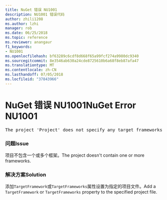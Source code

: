 ```yaml
---
title: NuGet 错误 NU1001
description: NU1001 错误代码
author: zhili1208
ms.author: lzhi
manager: rob
ms.date: 06/25/2018
ms.topic: reference
ms.reviewer: anangaur
f1_keywords:
- NU1001
ms.openlocfilehash: bf63289c6cdf8d668f65a99fcf274a9980dc9340
ms.sourcegitcommit: 8e3546ab630a24cde8725610b6a68f8eb87afa47
ms.translationtype: MT
ms.contentlocale: zh-CN
ms.lasthandoff: 07/05/2018
ms.locfileid: "37843966"
---
```

# <a name="nuget-error-nu1001"></a><span data-ttu-id="d5248-103">NuGet 错误 NU1001</span><span class="sxs-lookup"><span data-stu-id="d5248-103">NuGet Error NU1001</span></span>

<pre>The project 'Project' does not specify any target frameworks in 'ProjectFile'</pre>

### <a name="issue"></a><span data-ttu-id="d5248-104">问题</span><span class="sxs-lookup"><span data-stu-id="d5248-104">Issue</span></span>
<span data-ttu-id="d5248-105">项目不包含一个或多个框架。</span><span class="sxs-lookup"><span data-stu-id="d5248-105">The project doesn't contain one or more frameworks.</span></span>

### <a name="solution"></a><span data-ttu-id="d5248-106">解决方案</span><span class="sxs-lookup"><span data-stu-id="d5248-106">Solution</span></span>
<span data-ttu-id="d5248-107">添加`TargetFramework`或`TargetFrameworks`属性设置为指定的项目文件。</span><span class="sxs-lookup"><span data-stu-id="d5248-107">Add a `TargetFramework` or `TargetFrameworks` property to the specified project file.</span></span>
